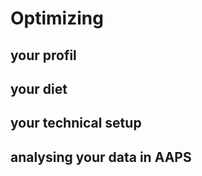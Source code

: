 # Optimizing

## your profil

## your diet

## your technical setup

## analysing your data in AAPS
